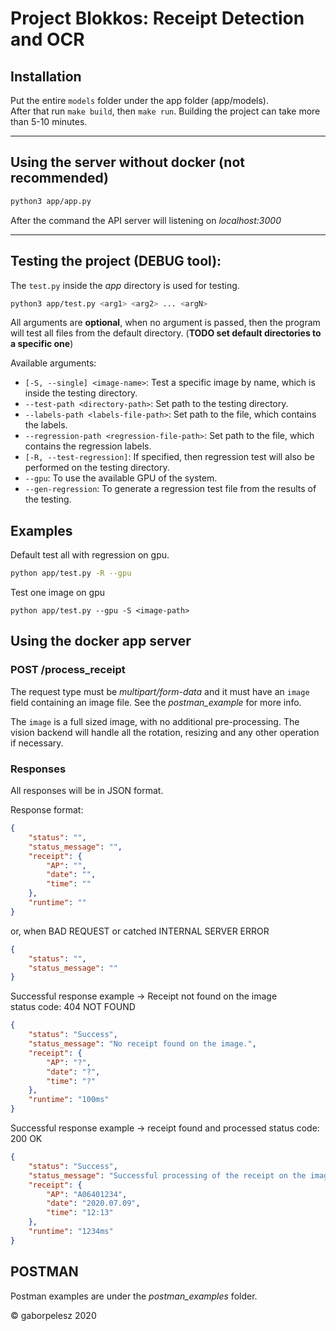 # Project Blokkos: Receipt Detection and OCR

## Installation

Put the entire `models` folder under the app folder (app/models).  
After that run `make build`, then `make run`. Building the project can take more than 5-10 minutes.

---

## Using the server without docker (not recommended)

```bash
python3 app/app.py
```

After the command the API server will listening on *localhost:3000*

---

## Testing the project (DEBUG tool):

The `test.py` inside the *app* directory is used for testing.

```bash
python3 app/test.py <arg1> <arg2> ... <argN>
```

All arguments are **optional**, when no argument is passed, then the program will test all files from the default directory. (**TODO set default directories to a specific one**)

Available arguments:

* `[-S, --single] <image-name>`: Test a specific image by name, which is inside the testing directory.
* `--test-path <directory-path>`: Set path to the testing directory.
* `--labels-path <labels-file-path>`: Set path to the file, which contains the labels.
* `--regression-path <regression-file-path>`: Set path to the file, which contains the regression labels.
* `[-R, --test-regression]`: If specified, then regression test will also be performed on the testing directory.
* `--gpu`: To use the available GPU of the system.
* `--gen-regression`: To generate a regression test file from the results of the testing.

## Examples

Default test all with regression on gpu.
```bash
python app/test.py -R --gpu
```

Test one image on gpu
```
python app/test.py --gpu -S <image-path>
```

## Using the docker app server

### POST /process_receipt

The request type must be *multipart/form-data* and it must have an `image` field containing an image file. See the *postman_example* for more info.

The `image` is a full sized image, with no additional pre-processing. The vision backend will handle all the rotation, resizing and any other operation if necessary.

### Responses

All responses will be in JSON format.

Response format:

```json
{
    "status": "",
    "status_message": "",
    "receipt": {
        "AP": "",
        "date": "",
        "time": ""
    },
    "runtime": ""
}
```

or, when BAD REQUEST or catched INTERNAL SERVER ERROR

```json
{
    "status": "",
    "status_message": ""
}
```

Successful response example -> Receipt not found on the image  
status code: 404 NOT FOUND

```json
{
    "status": "Success",
    "status_message": "No receipt found on the image.",
    "receipt": {
        "AP": "?",
        "date": "?",
        "time": "?"
    },
    "runtime": "100ms"
}
```

Successful response example -> receipt found and processed
status code: 200 OK

```json
{
    "status": "Success",
    "status_message": "Successful processing of the receipt on the image.",
    "receipt": {
        "AP": "A06401234",
        "date": "2020.07.09",
        "time": "12:13"
    },
    "runtime": "1234ms"
}
```

## POSTMAN

Postman examples are under the *postman_examples* folder.  


© gaborpelesz 2020